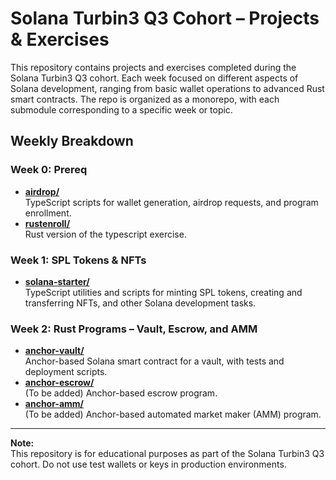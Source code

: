 # Solana Turbin3 Q3 Cohort – Projects & Exercises

This repository contains projects and exercises completed during the Solana Turbin3 Q3 cohort. Each week focused on different aspects of Solana development, ranging from basic wallet operations to advanced Rust smart contracts. The repo is organized as a monorepo, with each submodule corresponding to a specific week or topic.

## Weekly Breakdown

### Week 0: Prereq

-   [**airdrop/**](./airdrop)  
    TypeScript scripts for wallet generation, airdrop requests, and program enrollment.
-   [**rustenroll/**](./rustenroll)  
    Rust version of the typescript exercise.

### Week 1: SPL Tokens & NFTs

-   [**solana-starter/**](./solana-starter)  
    TypeScript utilities and scripts for minting SPL tokens, creating and transferring NFTs, and other Solana development tasks.

### Week 2: Rust Programs – Vault, Escrow, and AMM

-   [**anchor-vault/**](./anchor-vault)  
    Anchor-based Solana smart contract for a vault, with tests and deployment scripts.
-   [**anchor-escrow/**](./#)  
    (To be added) Anchor-based escrow program.
-   [**anchor-amm/**](./#)  
    (To be added) Anchor-based automated market maker (AMM) program.

---

**Note:**  
This repository is for educational purposes as part of the Solana Turbin3 Q3 cohort. Do not use test wallets or keys in production environments.
